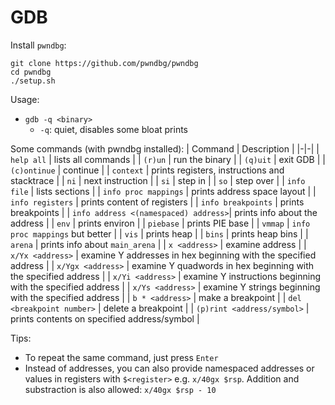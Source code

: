 # GDB

Install `pwndbg`:
```
git clone https://github.com/pwndbg/pwndbg
cd pwndbg
./setup.sh
```

Usage:
- `gdb -q <binary>`
    - `-q`: quiet, disables some bloat prints

Some commands (with pwndbg installed):
| Command | Description |
|-|-|
| `help all` | lists all commands |
| `(r)un` | run the binary |
| `(q)uit` | exit GDB | 
| `(c)ontinue` | continue |
| `context` | prints registers, instructions and stacktrace |
| `ni` | next instruction |
| `si` | step in |
| `so` | step over |
| `info file` | lists sections |
| `info proc mappings` | prints address space layout |
| `info registers` | prints content of registers |
| `info breakpoints` | prints breakpoints | 
| `info address <(namespaced) address>`| prints info about the address |
| `env` | prints environ |
| `piebase` | prints PIE base |
| `vmmap` | `info proc mappings` but better |
| `vis` | prints heap |
| `bins` | prints heap bins |
| `arena` | prints info about `main_arena` |
| `x <address>` | examine address |
| `x/Yx <address>` | examine Y addresses in hex beginning with the specified address |
| `x/Ygx <address>` | examine Y quadwords in hex beginning with the specified address |
| `x/Yi <address>` | examine Y instructions beginning with the specified address |
| `x/Ys <address>` | examine Y strings beginning with the specified address |
| `b * <address>` | make a breakpoint |
| `del <breakpoint number>` | delete a breakpoint |
| `(p)rint <address/symbol>` | prints contents on specified address/symbol |

Tips:
- To repeat the same command, just press `Enter`
- Instead of addresses, you can also provide namespaced addresses or values in registers with `$<register>` e.g. `x/40gx $rsp`. Addition and substraction is also allowed: `x/40gx $rsp - 10`
